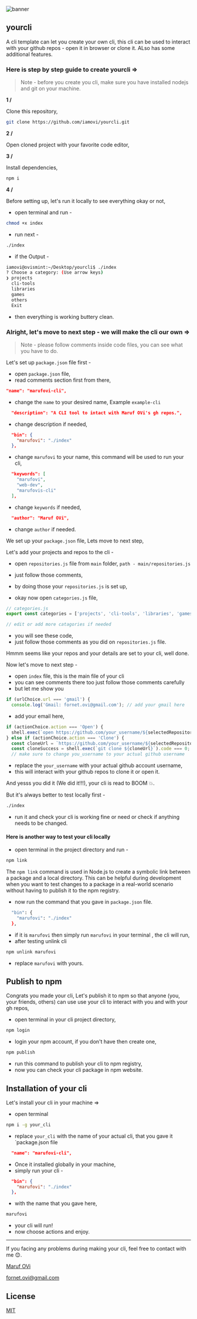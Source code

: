 ![banner](.github/marufovicli.gif)

## yourcli

A cli template can let you create your own cli, this cli can be used to interact with your github repos -  open it in browser or clone it. ALso has some additional features.

### Here is step by step guide to create yourcli =>

> Note - before you create you cli, make sure you have installed nodejs and git on your machine.

**1 /**

Clone this repository,

```bash
git clone https://github.com/iamovi/yourcli.git
```

**2 /**

Open cloned project with your favorite code editor,

**3 /**

Install dependencies,

```bash
npm i
```

**4 /**

Before setting up, let's run it locally to see everything okay or not,

- open terminal and run - 
```bash
chmod +x index
```
- run next - 
```bash
./index
```
- if the Output - 
```bash
iamovi@ovismint:~/Desktop/yourcli$ ./index
? Choose a category: (Use arrow keys)
❯ projects 
  cli-tools 
  libraries 
  games 
  others 
  Exit 
```
- then everything is working buttery clean.

### Alright, let's move to next step - we will make the cli our own =>

> Note - please follow comments inside code files, you can see what you have to do.

Let's set up `package.json` file first -

- open `package.json` file,
- read comments section first from there,
```json
"name": "marufovi-cli",
```
- change the `name` to your desired name, Example `example-cli`
```json
  "description": "A CLI tool to intact with Maruf OVi's gh repos.",
```
- change description if needed,
```json
  "bin": {
    "marufovi": "./index"
  },
```
- change `marufovi` to your name, this command will be used to run your cli,
```json
  "keywords": [
    "marufovi",
    "web-dev",
    "marufovis-cli"
  ],
```
- change `keywords` if needed,
```json
  "author": "Maruf OVi",
```
- change `author` if needed.

We set up your `package.json` file, Lets move to next step,

Let's add your projects and repos to the cli - 

- open `repositories.js` file from `main` folder, `path - main/repositories.js`
- just follow those comments,
- by doing those your `repositories.js` is set up,

- okay now open `categories.js` file,
```javascript
// categories.js
export const categories = ['projects', 'cli-tools', 'libraries', 'games', 'others'];

// edit or add more catagories if needed
```
- you will see these code,
- just follow those comments as you did on `repositories.js` file.

Hmmm seems like your repos and your details are set to your cli, well done.

Now let's move to next step - 

- open `index` file, this is the main file of your cli
- you can see comments there too just follow those comments carefully
- but let me show you
```javascript
if (urlChoice.url === 'gmail') {
  console.log('Gmail: fornet.ovi@gmail.com'); // add your gmail here
```
- add your email here,
```javascript
if (actionChoice.action === 'Open') {
  shell.exec(`open https://github.com/your_username/${selectedRepository}`);
} else if (actionChoice.action === 'Clone') {
  const cloneUrl = `https://github.com/your_username/${selectedRepository}.git`;
  const cloneSuccess = shell.exec(`git clone ${cloneUrl}`).code === 0;
  // make sure to change you_username to your actual github username
```
- replace the `your_username` with your actual github account username,
- this will interact with your github repos to clone it or open it.

And yesss you did it (We did it!!!), your cli is read to BOOM 💥.

But it's always better to test locally first - 
```bash
./index
```
- run it and check your cli is working fine or need or check if anything needs to be changed.

#### Here is another way to test your cli locally

- open terminal in the project directory and run -

```bash
npm link
```

The `npm link` command is used in Node.js to create a symbolic link between a package and a local directory. This can be helpful during development when you want to test changes to a package in a real-world scenario without having to publish it to the npm registry.

- now run the command that you gave in `package.json` file.

```bash
  "bin": {
    "marufovi": "./index"
  },
```
- if it is `marufovi` then simply run `marufovi` in your terminal , the cli will run,
- after testing unlink cli
```bash
npm unlink marufovi
```
- replace `marufovi` with yours.

## Publish to npm

Congrats you made your cli, Let's publish it to npm so that anyone (you, your friends, others) can use use your cli to interact with you and with your gh repos,

- open terminal in your cli project directory,
```bash
npm login
```
- login your npm account, if you don't have then create one,

```bash
npm publish
```
- run this command to publish your cli to npm registry,
- now you can check your cli package in npm website.

## Installation of your cli

Let's install your cli in your machine =>

- open terminal
```bash
npm i -g your_cli
```
- replace `your_cli` with the name of your actual cli, that you gave it `package.json file
```json
  "name": "marufovi-cli",
```
- Once it installed globally in your machine,
- simply run your cli -
```json
  "bin": {
    "marufovi": "./index"
  },
```
- with the name that you gave here,
```bash
marufovi
```
- your cli will run!
- now choose actions and enjoy.

---

If you facing any problems during making your cli, feel free to contact with me 😊.

[Maruf OVi](https://oviportfo.netlify.app/)

fornet.ovi@gmail.com

## License
[MIT](LICENSE)
